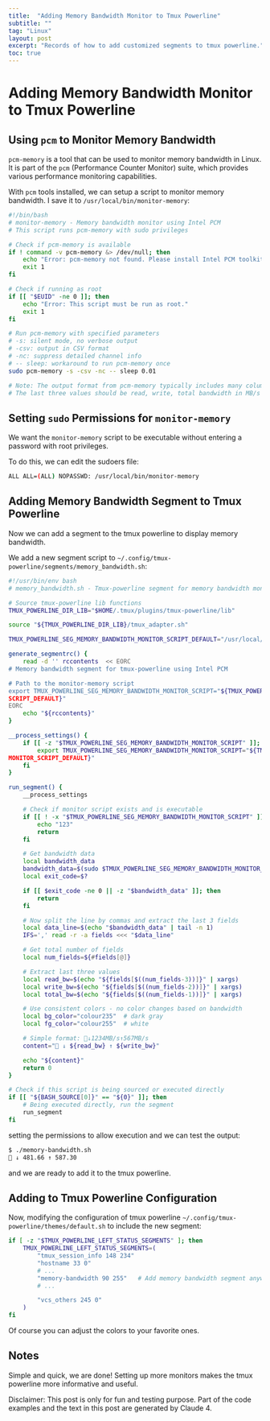 ```yaml
---
title:  "Adding Memory Bandwidth Monitor to Tmux Powerline"
subtitle: ""
tag: "Linux"
layout: post
excerpt: "Records of how to add customized segments to tmux powerline."
toc: true
---
```


# Adding Memory Bandwidth Monitor to Tmux Powerline

## Using `pcm` to Monitor Memory Bandwidth

`pcm-memory` is a tool that can be used to monitor memory bandwidth in Linux. It is part of the `pcm` (Performance Counter Monitor) suite, which provides various performance monitoring capabilities.

With `pcm` tools installed, we can setup a script to monitor memory bandwidth.
I save it to `/usr/local/bin/monitor-memory`:

```bash
#!/bin/bash
# monitor-memory - Memory bandwidth monitor using Intel PCM
# This script runs pcm-memory with sudo privileges

# Check if pcm-memory is available
if ! command -v pcm-memory &> /dev/null; then
    echo "Error: pcm-memory not found. Please install Intel PCM toolkit."
    exit 1
fi

# Check if running as root
if [[ "$EUID" -ne 0 ]]; then
    echo "Error: This script must be run as root."
    exit 1
fi

# Run pcm-memory with specified parameters
# -s: silent mode, no verbose output
# -csv: output in CSV format
# -nc: suppress detailed channel info
# -- sleep: workaround to run pcm-memory once
sudo pcm-memory -s -csv -nc -- sleep 0.01

# Note: The output format from pcm-memory typically includes many columns.
# The last three values should be read, write, total bandwidth in MB/s
```

## Setting `sudo` Permissions for `monitor-memory`

We want the `monitor-memory` script to be executable without entering a password with root privileges.

To do this, we can edit the sudoers file:

```bash
ALL ALL=(ALL) NOPASSWD: /usr/local/bin/monitor-memory
```

## Adding Memory Bandwidth Segment to Tmux Powerline
Now we can add a segment to the tmux powerline to display memory bandwidth.

We add a new segment script to `~/.config/tmux-powerline/segments/memory_bandwidth.sh`:

```bash
#!/usr/bin/env bash
# memory_bandwidth.sh - Tmux-powerline segment for memory bandwidth monitoring using Intel PCM

# Source tmux-powerline lib functions
TMUX_POWERLINE_DIR_LIB="$HOME/.tmux/plugins/tmux-powerline/lib"

source "${TMUX_POWERLINE_DIR_LIB}/tmux_adapter.sh"

TMUX_POWERLINE_SEG_MEMORY_BANDWIDTH_MONITOR_SCRIPT_DEFAULT="/usr/local/bin/monitor-memory"

generate_segmentrc() {
    read -d '' rccontents  << EORC
# Memory bandwidth segment for tmux-powerline using Intel PCM

# Path to the monitor-memory script
export TMUX_POWERLINE_SEG_MEMORY_BANDWIDTH_MONITOR_SCRIPT="${TMUX_POWERLINE_SEG_MEMORY_BANDWIDTH_MONITOR_
SCRIPT_DEFAULT}"
EORC
    echo "${rccontents}"
}

__process_settings() {
    if [[ -z "$TMUX_POWERLINE_SEG_MEMORY_BANDWIDTH_MONITOR_SCRIPT" ]]; then
        export TMUX_POWERLINE_SEG_MEMORY_BANDWIDTH_MONITOR_SCRIPT="${TMUX_POWERLINE_SEG_MEMORY_BANDWIDTH_
MONITOR_SCRIPT_DEFAULT}"
    fi
}

run_segment() {
    __process_settings

    # Check if monitor script exists and is executable
    if [[ ! -x "$TMUX_POWERLINE_SEG_MEMORY_BANDWIDTH_MONITOR_SCRIPT" ]]; then
        echo "123"
        return
    fi

    # Get bandwidth data
    local bandwidth_data
    bandwidth_data=$(sudo $TMUX_POWERLINE_SEG_MEMORY_BANDWIDTH_MONITOR_SCRIPT 2>/dev/null)
    local exit_code=$?

    if [[ $exit_code -ne 0 || -z "$bandwidth_data" ]]; then
        return
    fi

    # Now split the line by commas and extract the last 3 fields
    local data_line=$(echo "$bandwidth_data" | tail -n 1)
    IFS=',' read -r -a fields <<< "$data_line"

    # Get total number of fields
    local num_fields=${#fields[@]}

    # Extract last three values
    local read_bw=$(echo "${fields[$((num_fields-3))]}" | xargs)
    local write_bw=$(echo "${fields[$((num_fields-2))]}" | xargs)
    local total_bw=$(echo "${fields[$((num_fields-1))]}" | xargs)

    # Use consistent colors - no color changes based on bandwidth
    local bg_color="colour235"  # dark gray
    local fg_color="colour255"  # white

    # Simple format: 💾↓1234MB/s↑567MB/s
    content="💾 ↓ ${read_bw} ↑ ${write_bw}"

    echo "${content}"
    return 0
}

# Check if this script is being sourced or executed directly
if [[ "${BASH_SOURCE[0]}" == "${0}" ]]; then
    # Being executed directly, run the segment
    run_segment
fi
```

setting the permissions to allow execution and we can test the output:

```bash
$ ./memory-bandwidth.sh
💾 ↓ 481.66 ↑ 587.30
```

and we are ready to add it to the tmux powerline.

## Adding to Tmux Powerline Configuration

Now, modifying the configuration of tmux powerline `~/.config/tmux-powerline/themes/default.sh` to include the new segment:

```bash
if [ -z "$TMUX_POWERLINE_LEFT_STATUS_SEGMENTS" ]; then
    TMUX_POWERLINE_LEFT_STATUS_SEGMENTS=(
        "tmux_session_info 148 234"
        "hostname 33 0"
        # ...
        "memory-bandwidth 90 255"   # Add memory bandwidth segment anywhere you like!
        # ...

        "vcs_others 245 0"
    )
fi
```

Of course you can adjust the colors to your favorite ones.

## Notes

Simple and quick, we are done! Setting up more monitors makes the tmux powerline more informative and useful.

Disclaimer: This post is only for fun and testing purpose. Part of the code examples and the text in this post are generated by Claude 4.
